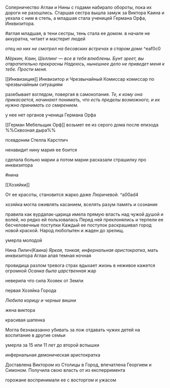 Соперничество Аглаи и Нины с годами набирало обороты, пока их дороги не разошлись. Старшая сестра вышла замуж за Виктора Каина и уехала с ним в степь, а младшая стала ученицей Германа Орфа, Инквизитора.

#аглая младшая, в тени сестры, тень стала ее домом.
в начале не аккуратна, читает и мастерит людей

_отец на них не смотрел на бесовских встречах в старом доме_ ^eaf0c0

_Мёркин, Каин, Шеллинг — все в тебя влюблены._
_Бунт зреет, вы отвратительно прекрасны_
_Надеюсь, нынешнее дело не приведет меня к тебе._
_Прости меня._

[[Инквизиция]] 
Инквизитор и Чрезвычайный Комиссар
комиссар по чрезвычайным ситуациям

разебывает взглядом, повергая в самокопания.
_Те, к кому она прикасается, начинают понимать, что есть пределы возможного, и их нужно принимать со смирением._

у нее нет органов
ученица Германа Орфа

[[Герман Мебельщик Орф]] возьмет ее из серого дома после епизода  %%Сквозная дыра%%

псевдоним Стелла Карстлич

ненавидит нину
мария ее боится

сделала больно марии а потом марии расказали страшилку про инквизитора



#нина

[[Хозяйки]] 

От ее красоты, становится жарко даже Люричевой. ^a00ad4

хозяйка могла оживлять касанием, вселять разум память и сознание

правила как вурдалак-царица
имела прямую власть над чужой душой и волей, но редко ей пользовалась
Перед ней преклонялись и терпели ее бесчеловечные поступки
Каждый ее поступок раскрашивал город новой краской. Народ любопытен и жаден до зрелищ.

умерла молодой

Нина Лилич(Каина) _Яркая, тонкая, инфернальная аристократка_, мать инквизитора Аглаи 
алая темная ночная

провидица
разлом тревога страх
вдыхает жизнь в неживое
кажется огромной
_Осанка была царственная_
жар

неверила что сила Хозяек от Земли

первая Хозяйка Города

_Любила корицу и черные вишни_

жена виктора

красивая шатенка

Могла безнаказанно убивать за лож
отдавать чужих детей на воспитание в другие семьи

умерла за 15 или 11 лет до второй вспышки

инфернальная демоническая аристократка

Доставлена Виктором из Столицы в Город, впечатлена Георгием и Симоном. Получила свою власть от из експерримента

горожане воспринимали ее с восторгом и ужасом
